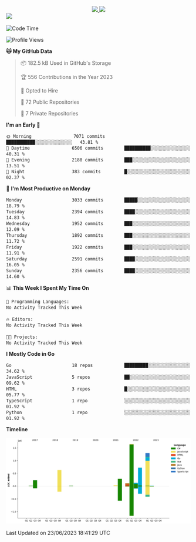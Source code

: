 <div align="center">
  <a href="https://github.com/arielsrv">
    <img height="180em" src="https://github-readme-stats.vercel.app/api?username=arielsrv&show_icons=true&theme=radical&include_all_commits=true&count_private=true"/>
    <img height="180em" src="https://github-readme-stats.vercel.app/api/top-langs/?username=arielsrv&layout=compact&langs_count=10&theme=radical"/>
 </a>
</div>

<div>
  <a href="https://www.linkedin.com/in/arielpineiro/" target="_blank">
    <img src="https://img.shields.io/badge/-LinkedIn-%230077B5?style=for-the-badge&logo=linkedin&logoColor=white" target="_blank">
  </a>
</div>

<!--START_SECTION:waka-->
![Code Time](http://img.shields.io/badge/Code%20Time-0%20secs-blue)

![Profile Views](http://img.shields.io/badge/Profile%20Views-1-blue)

**🐱 My GitHub Data** 

> 📦 182.5 kB Used in GitHub's Storage 
 > 
> 🏆 556 Contributions in the Year 2023
 > 
> 💼 Opted to Hire
 > 
> 📜 72 Public Repositories 
 > 
> 🔑 7 Private Repositories 
 > 
**I'm an Early 🐤** 

```text
🌞 Morning                7071 commits        ███████████░░░░░░░░░░░░░░   43.81 % 
🌆 Daytime                6506 commits        ██████████░░░░░░░░░░░░░░░   40.31 % 
🌃 Evening                2180 commits        ███░░░░░░░░░░░░░░░░░░░░░░   13.51 % 
🌙 Night                  383 commits         █░░░░░░░░░░░░░░░░░░░░░░░░   02.37 % 
```
📅 **I'm Most Productive on Monday** 

```text
Monday                   3033 commits        █████░░░░░░░░░░░░░░░░░░░░   18.79 % 
Tuesday                  2394 commits        ████░░░░░░░░░░░░░░░░░░░░░   14.83 % 
Wednesday                1952 commits        ███░░░░░░░░░░░░░░░░░░░░░░   12.09 % 
Thursday                 1892 commits        ███░░░░░░░░░░░░░░░░░░░░░░   11.72 % 
Friday                   1922 commits        ███░░░░░░░░░░░░░░░░░░░░░░   11.91 % 
Saturday                 2591 commits        ████░░░░░░░░░░░░░░░░░░░░░   16.05 % 
Sunday                   2356 commits        ████░░░░░░░░░░░░░░░░░░░░░   14.60 % 
```


📊 **This Week I Spent My Time On** 

```text
💬 Programming Languages: 
No Activity Tracked This Week

🔥 Editors: 
No Activity Tracked This Week

🐱‍💻 Projects: 
No Activity Tracked This Week
```

**I Mostly Code in Go** 

```text
Go                       18 repos            █████████░░░░░░░░░░░░░░░░   34.62 % 
JavaScript               5 repos             ██░░░░░░░░░░░░░░░░░░░░░░░   09.62 % 
HTML                     3 repos             █░░░░░░░░░░░░░░░░░░░░░░░░   05.77 % 
TypeScript               1 repo              ░░░░░░░░░░░░░░░░░░░░░░░░░   01.92 % 
Python                   1 repo              ░░░░░░░░░░░░░░░░░░░░░░░░░   01.92 % 
```



**Timeline**

![Lines of Code chart](https://raw.githubusercontent.com/arielsrv/arielsrv/main/assets/bar_graph.png)


 Last Updated on 23/06/2023 18:41:29 UTC
<!--END_SECTION:waka-->
